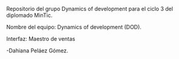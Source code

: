 Repositorio del grupo Dynamics of development para el ciclo 3 del diplomado MinTic.

Nombre del equipo: Dynamics of development (DOD).

Interfaz: Maestro de ventas

-Dahiana Peláez Gómez.

